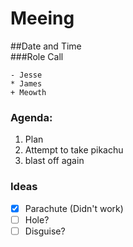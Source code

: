 # **Meeing**<br/>
##Date and Time<br/>
###Role Call<br/>
```
- Jesse
* James
+ Meowth
```
### Agenda:
1. Plan
2. Attempt to take pikachu
3. blast off again

### Ideas
- [X] Parachute (Didn't work)
- [ ] Hole?
- [ ] Disguise?
